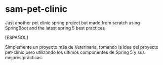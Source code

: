 # sam-pet-clinic
Just another pet clinic spring project but made from scratch using SpringBoot and the latest spring 5 best practices

[ESPAÑOL]

Simplemente un proyecto más de Veterinaria, tomando la idea del proyecto pet-clinic pero utilizando los ultimos componentes de Spring 5 y sus mejores prácticas
